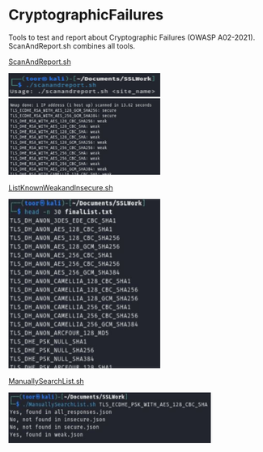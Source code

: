 # CryptographicFailures
Tools to test and report about Cryptographic Failures (OWASP A02-2021).
ScanAndReport.sh combines all tools.


[ScanAndReport.sh](https://github.com/mr-tomr/CryptographicFailures/blob/main/ScanAndReport.sh)

<img src="https://github.com/mr-tomr/CryptographicFailures/blob/main/images/scanreportusage.jpg" alt="Alt Text" style="width: 300px;">
<img src="https://github.com/mr-tomr/CryptographicFailures/blob/main/images/scanreport-sorted.jpg" alt="Alt Text" style="width: 300px;">

[ListKnownWeakandInsecure.sh](https://github.com/mr-tomr/CryptographicFailures/blob/main/ListKnownWeakandInsecure.sh)

<img src="https://github.com/mr-tomr/CryptographicFailures/blob/main/images/ListKnownWeakandInsecure.jpg" alt="Alt Text" style="width: 300px;">

[ManuallySearchList.sh](https://github.com/mr-tomr/CryptographicFailures/blob/main/ManuallySearchList.sh)

<img src="https://github.com/mr-tomr/CryptographicFailures/blob/main/images/ManuallySearchList.jpg" alt="Alt Text" style="width: 400px;">



